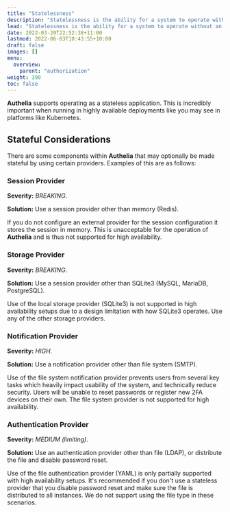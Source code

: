 ```yaml
---
title: "Statelessness"
description: "Statelessness is the ability for a system to operate without an in-memory state. A crash could result in loss of the in-memory state causing a bad user experience."
lead: "Statelessness is the ability for a system to operate without an in-memory state. A crash could result in loss of the in-memory state causing a bad user experience."
date: 2022-03-20T22:52:38+11:00
lastmod: 2022-06-03T10:43:55+10:00
draft: false
images: []
menu:
  overview:
    parent: "authorization"
weight: 390
toc: false
---
```


**Authelia** supports operating as a stateless application. This is incredibly important when running in highly
available deployments like you may see in platforms like Kubernetes.

## Stateful Considerations

There are some components within **Authelia** that may optionally be made stateful by using certain providers. Examples
of this are as follows:

### Session Provider

**Severity:** *BREAKING*.

**Solution:** Use a session provider other than memory (Redis).

If you do not configure an external provider for the session configuration
it stores the session in memory. This is unacceptable for the operation of
**Authelia** and is thus not supported for high availability.


### Storage Provider

**Severity:** *BREAKING*.

**Solution:** Use a session provider other than SQLite3 (MySQL, MariaDB, PostgreSQL).

Use of the local storage provider (SQLite3) is not supported in high availability setups
due to a design limitation with how SQLite3 operates. Use any of the other storage providers.


### Notification Provider

**Severity:** *HIGH*.

**Solution:** Use a notification provider other than file system (SMTP).

Use of the file system notification provider prevents users from several key tasks which heavily impact usability of
the system, and technically reduce security. Users will be unable to reset passwords or register new 2FA devices on
their own. The file system provider is not supported for high availability.

### Authentication Provider

**Severity:** *MEDIUM (limiting)*.

**Solution:** Use an authentication provider other than file (LDAP), or distribute the file and disable password reset.

Use of the file authentication provider (YAML) is only partially supported with high availability setups. It's
recommended if you don't use a stateless provider that you disable password reset and make sure the file is distributed
to all instances. We do not support using the file type in these scenarios.

